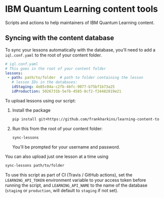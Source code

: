 # IBM Quantum Learning content tools

Scripts and actions to help maintainers of IBM Quantum Learning content.


## Syncing with the content database

To sync your lessons automatically with the database, you'll need to
add a `iql.conf.yaml` to the root of your content folder.

```yaml
# iql.conf.yaml
# This goes in the root of your content folder
lessons:
 - path: path/to/folder  # path to folder containing the lesson
   # lesson IDs in the databases:
   idStaging: 4e85c04a-c2fb-4bfc-9077-b75bf1b73a25
   idProduction: 5026731b-5e7b-4585-8cf2-f24482819e21
```

To upload lessons using our script:

1. Install the package
   ```bash
   pip install git+https://github.com/frankharkins/learning-content-tools.git#subdirectory=iql-lesson-sync
   ```
2. Run this from the root of your content folder:

   ```bash
   sync-lessons
   ```
   You'll be prompted for your username and password.

You can also upload just one lesson at a time using

```bash
sync-lessons path/to/folder
```

To use this script as part of CI (Travis / GitHub actions), set the
`LEARNING_API_TOKEN` environment variable to your access token before running
the script, and `LEARNING_API_NAME` to the name of the database (`staging` or
`production`, will default to `staging` if not set).
